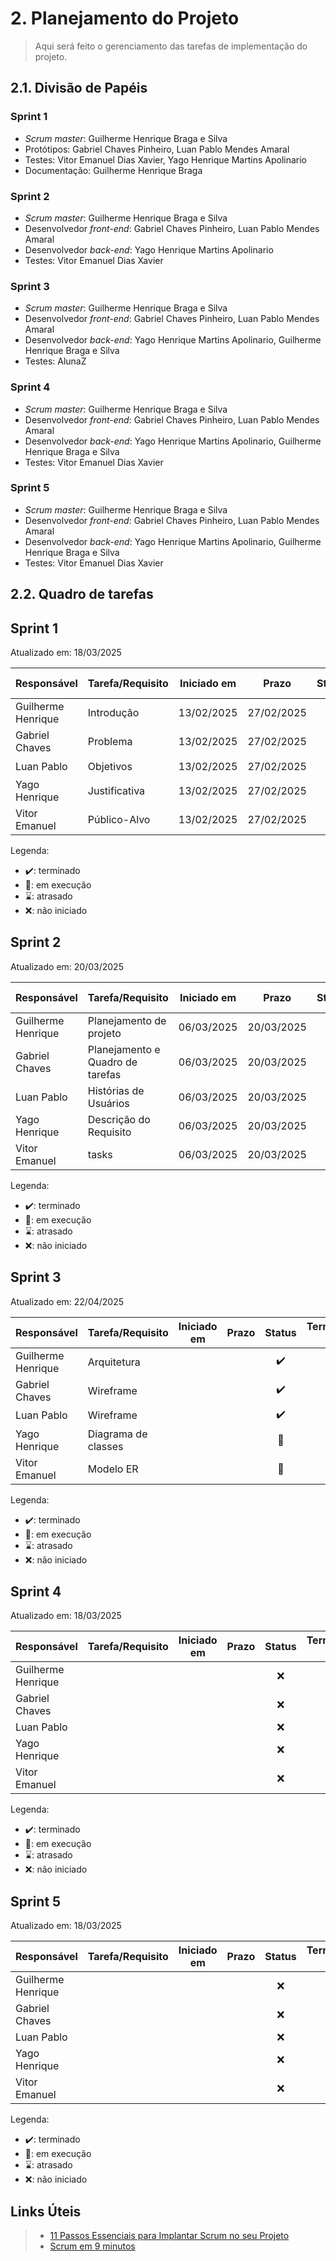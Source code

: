 # 2. Planejamento do Projeto

> Aqui será feito o gerenciamento das tarefas de implementação do projeto.

## 2.1. Divisão de Papéis

### Sprint 1
- _Scrum master_: Guilherme Henrique Braga e Silva
- Protótipos: Gabriel Chaves Pinheiro, Luan Pablo Mendes Amaral
- Testes: Vitor Emanuel Dias Xavier, Yago Henrique Martins Apolinario
- Documentação: Guilherme Henrique Braga

### Sprint 2
- _Scrum master_:  Guilherme Henrique Braga e Silva
- Desenvolvedor _front-end_: Gabriel Chaves Pinheiro, Luan Pablo Mendes Amaral
- Desenvolvedor _back-end_: Yago Henrique Martins Apolinario
- Testes: Vitor Emanuel Dias Xavier

### Sprint 3
- _Scrum master_: Guilherme Henrique Braga e Silva
- Desenvolvedor _front-end_: Gabriel Chaves Pinheiro, Luan Pablo Mendes Amaral
- Desenvolvedor _back-end_: Yago Henrique Martins Apolinario, Guilherme Henrique Braga e Silva
- Testes: AlunaZ

### Sprint 4
- _Scrum master_: Guilherme Henrique Braga e Silva
- Desenvolvedor _front-end_: Gabriel Chaves Pinheiro, Luan Pablo Mendes Amaral
- Desenvolvedor _back-end_: Yago Henrique Martins Apolinario, Guilherme Henrique Braga e Silva
- Testes: Vitor Emanuel Dias Xavier

### Sprint 5
- _Scrum master_: Guilherme Henrique Braga e Silva
- Desenvolvedor _front-end_: Gabriel Chaves Pinheiro, Luan Pablo Mendes Amaral
- Desenvolvedor _back-end_: Yago Henrique Martins Apolinario, Guilherme Henrique Braga e Silva
- Testes: Vitor Emanuel Dias Xavier

  
## 2.2. Quadro de tarefas

## Sprint 1

Atualizado em: 18/03/2025

| Responsável       | Tarefa/Requisito   | Iniciado em    | Prazo      | Status    | Terminado em |
| :----             |    :----           |      :----:    | :----:     | :----:    | :----:       |
| Guilherme Henrique| Introdução          | 13/02/2025     | 27/02/2025 | ✔️       | 27/02/2025    |
| Gabriel Chaves    | Problema           | 13/02/2025     | 27/02/2025 | ✔️       | 27/02/2025    |
| Luan Pablo        | Objetivos           | 13/02/2025     | 27/02/2025 | ✔️       | 27/02/2025    |
| Yago Henrique     | Justificativa           | 13/02/2025     | 27/02/2025 | ✔️       | 27/02/2025    |
| Vitor Emanuel     | Público-Alvo           | 13/02/2025     | 27/02/2025 | ✔️       | 27/02/2025    |

Legenda:
- ✔️: terminado
- 📝: em execução
- ⌛: atrasado
- ❌: não iniciado

  
## Sprint 2

Atualizado em: 20/03/2025

| Responsável       | Tarefa/Requisito        | Iniciado em    | Prazo      | Status    | Terminado em |
| :----             |    :----                |      :----:    | :----:     | :----:    | :----:       |
| Guilherme Henrique| Planejamento de projeto | 06/03/2025     | 20/03/2025 | ✔️       | 18/03/2025    |
| Gabriel Chaves    | Planejamento e Quadro de tarefas | 06/03/2025     | 20/03/2025 | ✔️       | 18/03/2025    |
| Luan Pablo        |  Histórias de Usuários           | 06/03/2025     | 20/03/2025 | ✔️       |  19/03/2025             |
| Yago Henrique     | Descrição do Requisito            | 06/03/2025     | 20/03/2025 | ✔️       | 19/03/2025    |
| Vitor Emanuel     | tasks           | 06/03/2025     | 20/03/2025 | ✔️       |     20/03/2025          |

Legenda:
- ✔️: terminado
- 📝: em execução
- ⌛: atrasado
- ❌: não iniciado


## Sprint 3

Atualizado em: 22/04/2025

| Responsável       | Tarefa/Requisito        | Iniciado em    | Prazo      | Status    | Terminado em |
| :----             |    :----                |      :----:    | :----:     | :----:    | :----:       |
| Guilherme Henrique| Arquitetura                        |                |            | ✔️        |              |
| Gabriel Chaves    | Wireframe                     |                |            | ✔️        |              |
| Luan Pablo        | Wireframe                |                |            | ✔️        |              |
| Yago Henrique     | Diagrama de classes                        |                |            | 📝        |              |
| Vitor Emanuel     | Modelo ER                       |                |            | 📝        |              |

Legenda:
- ✔️: terminado
- 📝: em execução
- ⌛: atrasado
- ❌: não iniciado


## Sprint 4

Atualizado em: 18/03/2025

| Responsável       | Tarefa/Requisito        | Iniciado em    | Prazo      | Status    | Terminado em |
| :----             |    :----                |      :----:    | :----:     | :----:    | :----:       |
| Guilherme Henrique|                         |                |            | ❌        |              |
| Gabriel Chaves    |                         |                |            | ❌        |              |
| Luan Pablo        |                         |                |            | ❌        |              |
| Yago Henrique     |                         |                |            | ❌        |              |
| Vitor Emanuel     |                         |                |            | ❌        |              |

Legenda:
- ✔️: terminado
- 📝: em execução
- ⌛: atrasado
- ❌: não iniciado

## Sprint 5

Atualizado em: 18/03/2025

| Responsável       | Tarefa/Requisito        | Iniciado em    | Prazo      | Status    | Terminado em |
| :----             |    :----                |      :----:    | :----:     | :----:    | :----:       |
| Guilherme Henrique|                         |                |            | ❌        |              |
| Gabriel Chaves    |                         |                |            | ❌        |              |
| Luan Pablo        |                         |                |            | ❌        |              |
| Yago Henrique     |                         |                |            | ❌        |              |
| Vitor Emanuel     |                         |                |            | ❌        |              |

Legenda:
- ✔️: terminado
- 📝: em execução
- ⌛: atrasado
- ❌: não iniciado

  
## Links Úteis
> - [11 Passos Essenciais para Implantar Scrum no seu Projeto](https://mindmaster.com.br/scrum-11-passos/)
> - [Scrum em 9 minutos](https://www.youtube.com/watch?v=XfvQWnRgxG0)



